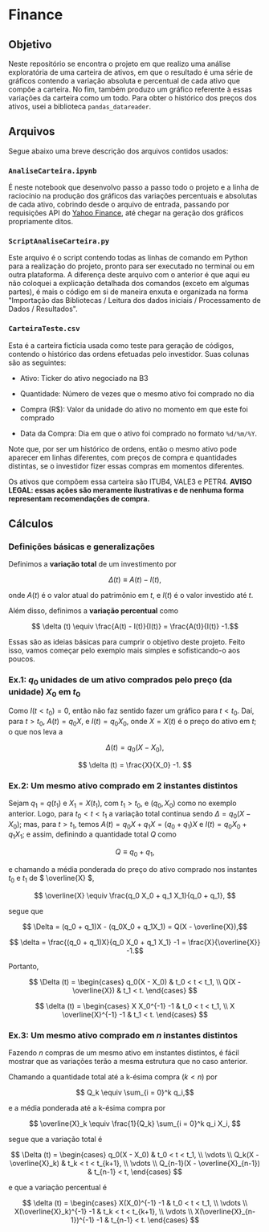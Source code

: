 # **Finance**

## **Objetivo**

Neste repositório se encontra o projeto em que realizo uma análise exploratória de uma carteira de ativos, em que o resultado é uma série de gráficos contendo a variação absoluta e percentual de cada ativo que compõe a carteira. No fim, também produzo um gráfico referente à essas variações da carteira como um todo. Para obter o histórico dos preços dos ativos, usei a biblioteca `pandas_datareader`.


## **Arquivos**

Segue abaixo uma breve descrição dos arquivos contidos usados:

### `AnaliseCarteira.ipynb`

É neste notebook que desenvolvo passo a passo todo o projeto e a linha de raciocínio na produção dos gráficos das variações percentuais e absolutas de cada ativo, cobrindo desde o arquivo de entrada, passando por requisições API do [Yahoo Finance](https://br.financas.yahoo.com/), até chegar na geração dos gráficos propriamente ditos.

### `ScriptAnaliseCarteira.py`

Este arquivo é o script contendo todas as linhas de comando em Python para a realização do projeto, pronto para ser executado no terminal ou em outra plataforma. A diferença deste arquivo com o anterior é que aqui eu não coloquei a explicação detalhada dos comandos (exceto em algumas partes), é mais o código em si de maneira enxuta e organizada na forma "Importação das Bibliotecas / Leitura dos dados iniciais / Processamento de Dados / Resultados".

### `CarteiraTeste.csv`

Esta é a carteira fictícia usada como teste para geração de códigos, contendo o histórico das ordens efetuadas pelo investidor. Suas colunas são as seguintes:

* Ativo: Ticker do ativo negociado na B3

* Quantidade: Número de vezes que o mesmo ativo foi comprado no dia

* Compra (R$): Valor da unidade do ativo no momento em que este foi comprado

* Data da Compra: Dia em que o ativo foi comprado no formato `%d/%m/%Y`.

Note que, por ser um histórico de ordens, então o mesmo ativo pode aparecer em linhas diferentes, com preços de compra e quantidades distintas, se o investidor fizer essas compras em momentos diferentes.

Os ativos que compõem essa carteira são ITUB4, VALE3 e PETR4. **AVISO LEGAL: essas ações são meramente ilustrativas e de nenhuma forma representam recomendações de compra.**

## **Cálculos**

### Definições básicas e generalizações

Definimos a **variação total** de um investimento por

$$ \Delta (t) \equiv A(t) - I(t),$$

onde $A(t)$ é o valor atual do patrimônio em $t$, e $I(t)$ é o valor investido até $t$.

Além disso, definimos a **variação percentual** como

$$ \delta (t) \equiv \frac{A(t) - I(t)}{I(t)} = \frac{A(t)}{I(t)} -1.$$

Essas são as ideias básicas para cumprir o objetivo deste projeto. Feito isso, vamos começar pelo exemplo mais simples e sofisticando-o aos poucos.

### Ex.1: $q_0$ unidades de um ativo comprados pelo preço (da unidade) $X_0$ em $t_0$

Como $I(t < t_0) = 0$, então não faz sentido fazer um gráfico para $t < t_0$. Daí, para $t > t_0$, $A(t) = q_0 X$, e $I(t) = q_0 X_0$, onde $X = X(t)$ é o preço do ativo em $t$; o que nos leva a

$$  \Delta (t) = q_0(X - X_0), $$

$$ \delta (t) = \frac{X}{X_0} -1. $$

### Ex.2: Um mesmo ativo comprado em 2 instantes distintos

Sejam $q_1 = q(t_1)$ e $X_1 = X(t_1)$, com $t_1 > t_0$, e $(q_0,X_0)$ como no exemplo anterior. Logo, para $t_0 < t < t_1$ a variação total continua sendo $\Delta = q_0(X - X_0)$; mas, para $t > t_1$, temos $A(t) = q_0X + q_1X = (q_0 + q_1)X$ e $I(t) = q_0X_0 + q_1X_1$; e assim, definindo a quantidade total $Q$ como

$$ Q \equiv q_0 + q_1,$$

e chamando a média ponderada do preço do ativo comprado nos instantes $t_0$ e $t_1$ de $ \overline{X} $,

$$ \overline{X} \equiv \frac{q_0 X_0 + q_1 X_1}{q_0 + q_1}, $$

segue que

$$ \Delta = (q_0 + q_1)X - (q_0X_0 + q_1X_1)  = Q(X - \overline{X}),$$

$$ \delta = \frac{(q_0 + q_1)X}{q_0 X_0 + q_1 X_1} -1 = \frac{X}{\overline{X}} -1.$$

Portanto,

$$ \Delta (t) = \begin{cases} q_0(X - X_0) & t_0 < t < t_1, \\ Q(X - \overline{X}) & t_1 < t. \end{cases}  $$

$$ \delta (t) = \begin{cases} X X_0^{-1} -1 & t_0 < t < t_1, \\ X \overline{X}^{-1} -1 & t_1 < t. \end{cases} $$

### Ex.3: Um mesmo ativo comprado em $n$ instantes distintos

Fazendo $n$ compras de um mesmo ativo em instantes distintos, é fácil mostrar que as variações terão a mesma estrutura que no caso anterior.

Chamando a quantidade total até a k-ésima compra ($k < n$) por

$$ Q_k \equiv \sum_{i = 0}^k q_i,$$

e a média ponderada até a k-ésima compra por

$$ \overline{X}_k \equiv \frac{1}{Q_k} \sum_{i = 0}^k q_i X_i, $$

segue que a variação total é

$$
\Delta (t) =
\begin{cases}
 q_0(X - X_0) & t_0 < t < t_1, \\ 
 \vdots \\
 Q_k(X - \overline{X}_k) & t_k < t < t_{k+1}, \\
 \vdots \\
 Q_{n-1}(X - \overline{X}_{n-1}) & t_{n-1} < t,
 \end{cases}
$$

e que a variação percentual é

$$ \delta (t) = \begin{cases} X(X_0)^{-1} -1 & t_0 < t < t_1, \\ \vdots \\ X(\overline{X}_k)^{-1} -1 & t_k < t < t_{k+1}, \\ \vdots \\ X(\overline{X}_{n-1})^{-1} -1 & t_{n-1} < t. \end{cases} $$
